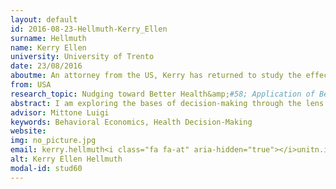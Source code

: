 ```yaml
---
layout: default 
id: 2016-08-23-Hellmuth-Kerry_Ellen
surname: Hellmuth
name: Kerry Ellen
university: University of Trento
date: 23/08/2016
aboutme: An attorney from the US, Kerry has returned to study the effects of behavioral economics on individual decision-making regarding health. Her biggest passion is spending time with her children, Gino (12) and Giorgio (10), are you are likely to find her enjoying the Dolomites with them on bicycles or hiking trails.
from: USA
research_topic: Nudging toward Better Health&amp;#58; Application of Behavioral Economics to Health Decisions
abstract: I am exploring the bases of decision-making through the lens of behavioral economics, particularly in the realm of personal health areas wherein the evidence indicates clearly that individuals often make decisions that are not rational and/or in their own best interest.
advisor: Mittone Luigi
keywords: Behavioral Economics, Health Decision-Making
website: 
img: no_picture.jpg
email: kerry.hellmuth<i class="fa fa-at" aria-hidden="true"></i>unitn.it
alt: Kerry Ellen Hellmuth
modal-id: stud60
---
```

